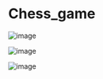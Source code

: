 # Chess_game

![image](https://github.com/user-attachments/assets/33c4f955-a4b5-43b5-b268-26cce26246b0)

![image](https://github.com/user-attachments/assets/553ddf6d-d9af-41e3-9928-55f655cfcbf6)

![image](https://github.com/user-attachments/assets/80e7db84-4af5-4368-ac9e-c06c1c4258c1)
